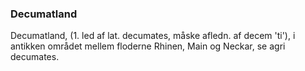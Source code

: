 ### Decumatland


Decumatland, (1. led af lat. decumates, måske afledn. af decem 'ti'), i antikken området mellem floderne Rhinen, Main og Neckar, se agri decumates.